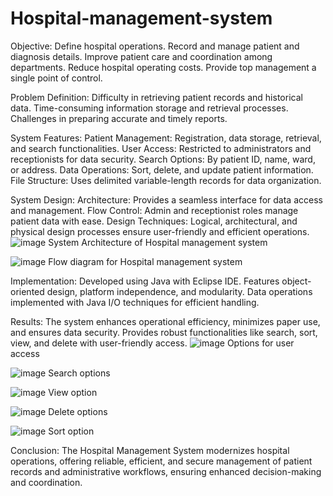 # Hospital-management-system

Objective:
Define hospital operations.
Record and manage patient and diagnosis details.
Improve patient care and coordination among departments.
Reduce hospital operating costs.
Provide top management a single point of control.

Problem Definition:
Difficulty in retrieving patient records and historical data.
Time-consuming information storage and retrieval processes.
Challenges in preparing accurate and timely reports.

System Features:
Patient Management: Registration, data storage, retrieval, and search functionalities.
User Access: Restricted to administrators and receptionists for data security.
Search Options: By patient ID, name, ward, or address.
Data Operations: Sort, delete, and update patient information.
File Structure: Uses delimited variable-length records for data organization.

System Design:
Architecture: Provides a seamless interface for data access and management.
Flow Control: Admin and receptionist roles manage patient data with ease.
Design Techniques: Logical, architectural, and physical design processes ensure user-friendly and efficient operations.
![image](https://github.com/user-attachments/assets/e6d50627-51b4-4391-8f0e-18c924613280)
                 System Architecture of Hospital management system
                 
![image](https://github.com/user-attachments/assets/47008e54-316f-4e59-9689-f68748e2cbc0)
                    Flow diagram for Hospital management system



Implementation:
Developed using Java with Eclipse IDE.
Features object-oriented design, platform independence, and modularity.
Data operations implemented with Java I/O techniques for efficient handling.

Results:
The system enhances operational efficiency, minimizes paper use, and ensures data security.
Provides robust functionalities like search, sort, view, and delete with user-friendly access.
![image](https://github.com/user-attachments/assets/093f5d8e-813c-48b5-ad78-630e8957e2a6)
                         Options for user access

![image](https://github.com/user-attachments/assets/e8a3e0d7-af61-4520-9c58-34518a04f1dc)
                             Search options

![image](https://github.com/user-attachments/assets/6cdf8e80-8e8c-4ff8-8395-e07f21120545)
                              View option
                              
![image](https://github.com/user-attachments/assets/31275110-167c-43de-9346-8ff36832434f)
                             Delete options
                             
![image](https://github.com/user-attachments/assets/6b938ebe-5f48-401d-ac81-b8b7061d9e1d)
                              Sort option







Conclusion: The Hospital Management System modernizes hospital operations, offering reliable, efficient, and secure management of patient records and administrative workflows, ensuring enhanced decision-making and coordination.

